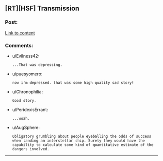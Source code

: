 ## [RT][HSF] Transmission

### Post:

[Link to content](http://mindingourway.com/transmission/)

### Comments:

- u/Evilness42:
  ```
  ...That was depressing.
  ```

- u/puesyomero:
  ```
  now i'm depressed. that was some high quality sad story!
  ```

- u/Chronophilia:
  ```
  Good story.
  ```

- u/PeridexisErrant:
  ```
  ...woah.
  ```

- u/AugSphere:
  ```
  Obligatory grumbling about people eyeballing the odds of success when landing an interstellar ship. Surely they would have the capability to calculate some kind of quantitative estimate of the dangers involved.
  ```

---

